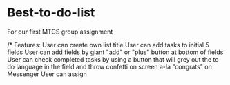 # Best-to-do-list
For our first MTCS group assignment

/*
Features:
User can create own list title
User can add tasks to initial 5 fields
User can add fields by giant "add" or "plus" button at bottom of fields
User can check completed tasks by using a button that will grey out the to-do language in the field and throw confetti on screen a-la "congrats" on Messenger
User can assign 
